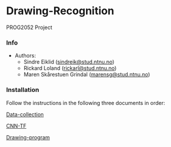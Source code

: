 # Drawing-Recognition
PROG2052 Project

### Info
- Authors:
    - Sindre Eiklid (sindreik@stud.ntnu.no)
    - Rickard Loland (rickarl@stud.ntnu.no)
    - Maren Skårestuen Grindal (marensg@stud.ntnu.no)

### Installation
Follow the instructions in the following three documents in order:

[Data-collection](Data-collection/README.md)

[CNN-TF](CNN-TF/README.md)

[Drawing-program](Drawing-program/README.md)
